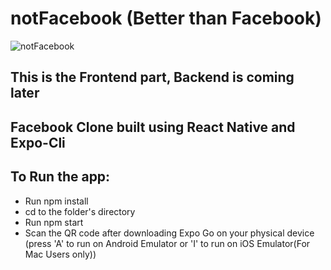 # notFacebook (Better than Facebook)
![notFacebook](https://res.cloudinary.com/dqoijovud/image/upload/v1664050655/readme_v8krlg.png)

## This is the Frontend part, Backend is coming later
## Facebook Clone built using React Native and Expo-Cli

## To Run the app: 
- Run npm install 
- cd to the folder's directory
- Run npm start
- Scan the QR code after downloading Expo Go on your physical device (press 'A' to run on Android Emulator or 'I' to run on iOS Emulator(For Mac Users only))
